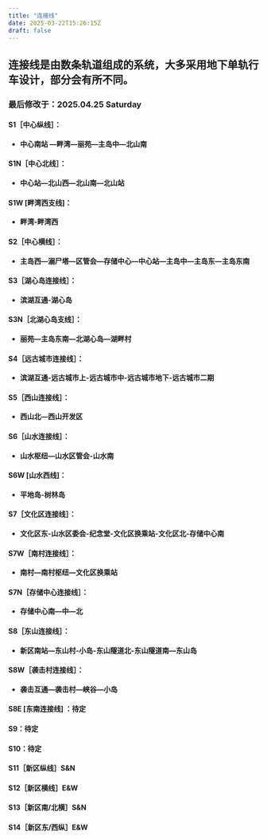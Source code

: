```yaml
---
title: "连接线"
date: 2025-03-22T15:26:15Z
draft: false
---
```


## 连接线是由数条轨道组成的系统，大多采用地下单轨行车设计，部分会有所不同。 
### 最后修改于：2025.04.25 Saturday

#### S1［中心纵线］：
* **中心南站 —畔湾—丽苑—主岛中—北山南**
#### S1N［中心北线］：
* **中心站—北山西—北山南—北山站**
#### S1W [畔湾西支线]：
* **畔湾-畔湾西**
#### S2［中心横线］：
* **主岛西—溺尸塔—区管会—存储中心—中心站—主岛中—主岛东—主岛东南** 
#### S3［湖心岛连接线］：
* **滨湖互通-湖心岛** 
#### S3N［北湖心岛支线］：
* **丽苑—主岛东南—北湖心岛—湖畔村** 
#### S4［远古城市连接线］：
* **滨湖互通-远古城市上-远古城市中-远古城市地下-远古城市二期** 
#### S5［西山连接线］：
* **西山北—西山开发区** 
#### S6［山水连接线］：
* **山水枢纽—山水区管会-山水南** 
#### S6W [山水西线]：
* **平地岛-树林岛**
#### S7［文化区连接线］：
* **文化区东-山水区委会-纪念堂-文化区换乘站-文化区北-存储中心南** 
#### S7W［南村连接线］：
* **南村—南村枢纽—文化区换乘站** 
#### S7N［存储中心连接线］：
* **存储中心南—中—北** 
#### S8［东山连接线］：
* **新区南站—东山村-小岛-东山隧道北-东山隧道南—东山岛**
#### S8W［袭击村连接线］：
* **袭击互通—袭击村—峡谷—小岛** 
#### S8E [东南连接线] ：待定
#### S9：待定
#### S10：待定
#### S11［新区纵线］S&N 
#### S12［新区横线］E&W 
#### S13［新区南/北横］S&N 
#### S14［新区东/西纵］E&W 
